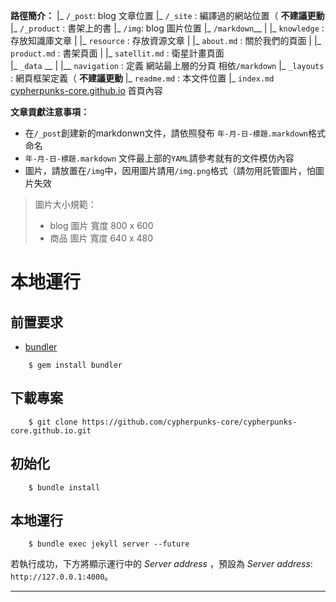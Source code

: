 **路徑簡介：**
    |_ `/_post`: blog 文章位置
    |_ `/_site` : 編譯過的網站位置（ **不建議更動**
    |_ `/_product` : 書架上的書 
    |_ `/img`: blog 圖片位置
    |_ `/markdown`__
    |               |_ `knowledge` : 存放知識庫文章
    |			    |_ `resource` : 存放資源文章
    |			    |_ `about.md` : 關於我們的頁面
    |			    |_ `product.md` : 書架頁面
    |			    |_ `satellit.md` : 衛星計畫頁面			   
    |_ `_data` __
    |           |__ `navigation` : 定義 網站最上層的分頁 相依`/markdown`
    |_ `_layouts` : 網頁框架定義（ **不建議更動**
    |_ `readme.md` : 本文件位置
    |_ `index.md` [cypherpunks-core.github.io](https://cypherpunks-core.github.io) 首頁內容

**文章貢獻注意事項：**
* 在`/_post`創建新的markdonwn文件，請依照發布 `年-月-日-標題.markdown`格式命名
* `年-月-日-標題.markdown` 文件最上部的`YAML`請參考就有的文件模仿內容
* 圖片，請放置在`/img`中，因用圖片請用`/img.png`格式（請勿用託管圖片，怕圖片失效

> 圖片大小規範：
> * blog 圖片 寬度 800 x 600
> * 商品  圖片 寬度 640 x 480


# 本地運行
## 前置要求
- [bundler](https://bundler.io/#getting-started)
```
    $ gem install bundler
```

## 下載專案
```
    $ git clone https://github.com/cypherpunks-core/cypherpunks-core.github.io.git
```

## 初始化
```
    $ bundle install
```

## 本地運行
```
    $ bundle exec jekyll server --future
```
若執行成功，下方將顯示運行中的 _Server address_ ，預設為 _Server address_: `http://127.0.0.1:4000`。


---


